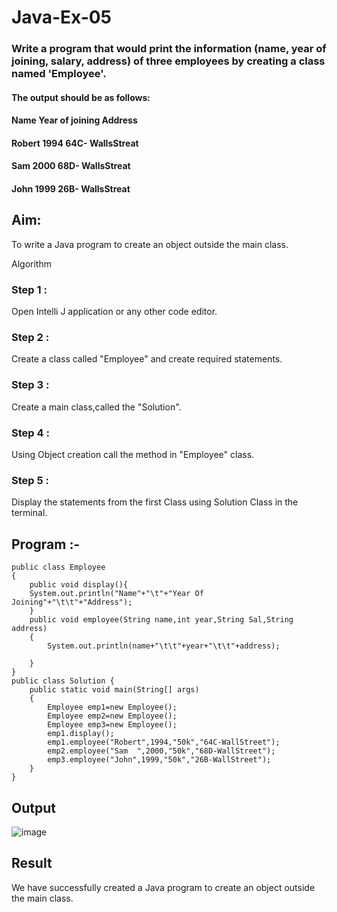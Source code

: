 # Java-Ex-05
### Write a program that would print the information (name, year of joining, salary, address) of three employees by creating a class named 'Employee'. 
#### The output should be as follows:
#### Name           Year of joining              Address
#### Robert                1994                  64C- WallsStreat
#### Sam                   2000                  68D- WallsStreat
#### John                  1999                  26B- WallsStreat
## Aim:
To write a Java program to create an object outside the main class.

Algorithm
### Step 1 : 
Open Intelli J application or any other code editor.

### Step 2 : 
Create a class called "Employee" and create required statements.

### Step 3 : 
Create a main class,called the "Solution".

### Step 4 : 
Using Object creation call the method in "Employee" class.

### Step 5 : 
Display the statements from the first Class using Solution Class in the terminal.

## Program :-
```
public class Employee
{
    public void display(){
    System.out.println("Name"+"\t"+"Year Of Joining"+"\t\t"+"Address");
    }
    public void employee(String name,int year,String Sal,String address)
    {
        System.out.println(name+"\t\t"+year+"\t\t"+address);

    }
}
public class Solution {
    public static void main(String[] args)
    {
        Employee emp1=new Employee();
        Employee emp2=new Employee();
        Employee emp3=new Employee();
        emp1.display();
        emp1.employee("Robert",1994,"50k","64C-WallStreet");
        emp2.employee("Sam  ",2000,"50k","68D-WallStreet");
        emp3.employee("John",1999,"50k","26B-WallStreet");
    }
}
```
## Output
![image](https://github.com/Bharath745/Java-Ex-05/assets/94508354/ea542949-a09f-48e7-a776-957ab670242f)
## Result
We have successfully created a Java program to create an object outside the main class.
